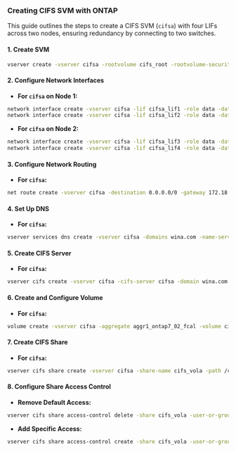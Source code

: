 ### Creating CIFS SVM with ONTAP

This guide outlines the steps to create a CIFS SVM (`cifsa`) with four LIFs across two nodes, ensuring redundancy by connecting to two switches.

#### 1. Create SVM

```bash
vserver create -vserver cifsa -rootvolume cifs_root -rootvolume-security-style ntfs
```

#### 2. Configure Network Interfaces

- **For `cifsa` on Node 1:**

```bash
network interface create -vserver cifsa -lif cifsa_lif1 -role data -data-protocol cifs -home-node ontap7-01 -home-port e0e -address 172.18.1.2 -netmask-length 24
network interface create -vserver cifsa -lif cifsa_lif2 -role data -data-protocol cifs -home-node ontap7-01 -home-port e0f -address 172.18.1.3 -netmask-length 24
```

- **For `cifsa` on Node 2:**

```bash
network interface create -vserver cifsa -lif cifsa_lif3 -role data -data-protocol cifs -home-node ontap7-02 -home-port e0e -address 172.18.1.4 -netmask-length 24
network interface create -vserver cifsa -lif cifsa_lif4 -role data -data-protocol cifs -home-node ontap7-02 -home-port e0f -address 172.18.1.5 -netmask-length 24
```

#### 3. Configure Network Routing

- **For `cifsa`:**

```bash
net route create -vserver cifsa -destination 0.0.0.0/0 -gateway 172.18.1.1
```

#### 4. Set Up DNS

- **For `cifsa`:**

```bash
vserver services dns create -vserver cifsa -domains wina.com -name-servers 172.18.1.10
```

#### 5. Create CIFS Server

- **For `cifsa`:**

```bash
vserver cifs create -vserver cifsa -cifs-server cifsa -domain wina.com
```

#### 6. Create and Configure Volume

- **For `cifsa`:**

```bash
volume create -vserver cifsa -aggregate aggr1_ontap7_02_fcal -volume cifs_vola -size 50MB -junction-path /cifs_vola
```

#### 7. Create CIFS Share

- **For `cifsa`:**

```bash
vserver cifs share create -vserver cifsa -share-name cifs_vola -path /cifs_vola
```

#### 8. Configure Share Access Control

- **Remove Default Access:**

```bash
vserver cifs share access-control delete -share cifs_vola -user-or-group Everyone
```

- **Add Specific Access:**

```bash
vserver cifs share access-control create -share cifs_vola -user-or-group "Windows Users A" -user-group-type windows -permission Full_Control -vserver cifsa
```
